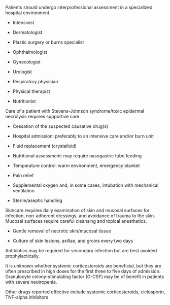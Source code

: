 Patients should undergo interprofessional assessment in a specialized hospital environment.

- Intensivist

- Dermatologist

- Plastic surgery or burns specialist

- Ophthalmologist

- Gynecologist

- Urologist­

- Respiratory physician

- Physical therapist

- Nutritionist

Care of a patient with Stevens-Johnson syndrome/toxic epidermal necrolysis requires supportive care

- Cessation of the suspected causative drug(s)

- Hospital admission: preferably to an intensive care and/or burn unit

- Fluid replacement (crystalloid)

- Nutritional assessment: may require nasogastric tube feeding

- Temperature control: warm environment, emergency blanket

- Pain relief

- Supplemental oxygen and, in some cases, intubation with mechanical ventilation

- Sterile/aseptic handling

Skincare requires daily examination of skin and mucosal surfaces for infection, non-adherent dressings, and avoidance of trauma to the skin. Mucosal surfaces require careful cleansing and topical anesthetics.

- Gentle removal of necrotic skin/mucosal tissue

- Culture of skin lesions, axillae, and groins every two days

Antibiotics may be required for secondary infection but are best avoided prophylactically.

It is unknown whether systemic corticosteroids are beneficial, but they are often prescribed in high doses for the first three to five days of admission. Granulocyte colony-stimulating factor (G-CSF) may be of benefit in patients with severe neutropenia.

Other drugs reported effective include systemic corticosteroids, ciclosporin, TNF-alpha inhibitors